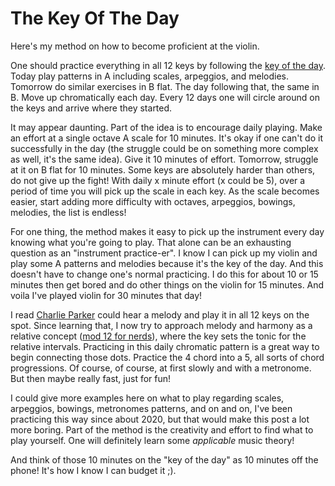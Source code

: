 # The Key Of The Day

Here's my method on how to become proficient at the violin.

One should practice everything in all 12 keys by following the [key of the day](https://andrewwillette.com/key-of-the-day). Today play patterns in A including scales, arpeggios, and melodies. Tomorrow do similar exercises in B flat. The day following that, the same in B. Move up chromatically each day. Every 12 days one will circle around on the keys and arrive where they started.

It may appear daunting. Part of the idea is to encourage daily playing. Make an effort at a single octave A scale for 10 minutes. It's okay if one can't do it successfully in the day (the struggle could be on something more complex as well, it's the same idea). Give it 10 minutes of effort. Tomorrow, struggle at it on B flat for 10 minutes. Some keys are absolutely harder than others, do not give up the fight! With daily x minute effort (x could be 5), over a period of time you will pick up the scale in each key. As the scale becomes easier, start adding more difficulty with octaves, arpeggios, bowings, melodies, the list is endless!

For one thing, the method makes it easy to pick up the instrument every day knowing what you're going to play. That alone can be an exhausting question as an "instrument practice-er". I know I can pick up my violin and play some A patterns and melodies because it's the key of the day. And this doesn't have to change one's normal practicing. I do this for about 10 or 15 minutes then get bored and do other things on the violin for 15 minutes. And voila I've played violin for 30 minutes that day!

I read [Charlie Parker](https://en.wikipedia.org/wiki/Charlie_Parker) could hear a melody and play it in all 12 keys on the spot. Since learning that, I now try to approach melody and harmony as a relative concept ([mod 12 for nerds](https://en.wikipedia.org/wiki/Modulo)), where the key sets the tonic for the relative intervals. Practicing in this daily chromatic pattern is a great way to begin connecting those dots. Practice the 4 chord into a 5, all sorts of chord progressions. Of course, of course, at first slowly and with a metronome. But then maybe really fast, just for fun!

I could give more examples here on what to play regarding scales, arpeggios, bowings, metronomes patterns, and on and on, I've been practicing this way since about 2020, but that would make this post a lot more boring. Part of the method is the creativity and effort to find what to play yourself. One will definitely learn some *applicable* music theory!

And think of those 10 minutes on the "key of the day" as 10 minutes off the phone! It's how I know I can budget it ;).
